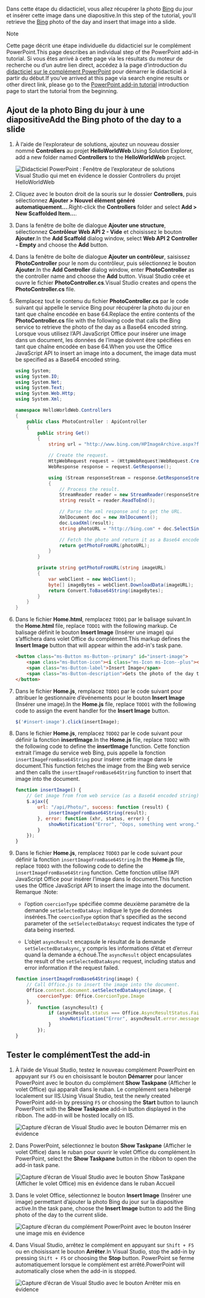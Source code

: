 <span data-ttu-id="1840b-101">Dans cette étape du didacticiel, vous allez récupérer la photo [Bing](https://www.bing.com) du jour et insérer cette image dans une diapositive.</span><span class="sxs-lookup"><span data-stu-id="1840b-101">In this step of the tutorial, you'll retrieve the [Bing](https://www.bing.com) photo of the day and insert that image into a slide.</span></span>

> [!NOTE]
> <span data-ttu-id="1840b-102">Cette page décrit une étape individuelle du didacticiel sur le complément PowerPoint.</span><span class="sxs-lookup"><span data-stu-id="1840b-102">This page describes an individual step of the PowerPoint add-in tutorial.</span></span> <span data-ttu-id="1840b-103">Si vous êtes arrivé à cette page via les résultats du moteur de recherche ou d’un autre lien direct, accédez à la page d’introduction du [didacticiel sur le complément PowerPoint](../tutorials/powerpoint-tutorial.yml) pour démarrer le didacticiel à partir du début.</span><span class="sxs-lookup"><span data-stu-id="1840b-103">If you’ve arrived at this page via search engine results or other direct link, please go to the [PowerPoint add-in tutorial](../tutorials/powerpoint-tutorial.yml) introduction page to start the tutorial from the beginning.</span></span>

## <a name="add-the-bing-photo-of-the-day-to-a-slide"></a><span data-ttu-id="1840b-104">Ajout de la photo Bing du jour à une diapositive</span><span class="sxs-lookup"><span data-stu-id="1840b-104">Add the Bing photo of the day to a slide</span></span>

1. <span data-ttu-id="1840b-105">À l’aide de l’explorateur de solutions, ajoutez un nouveau dossier nommé **Controllers** au projet **HelloWorldWeb**.</span><span class="sxs-lookup"><span data-stu-id="1840b-105">Using Solution Explorer, add a new folder named **Controllers** to the **HelloWorldWeb** project.</span></span>

    ![Didacticiel PowerPoint : Fenêtre de l’explorateur de solutions Visual Studio qui met en évidence le dossier Controllers du projet HelloWorldWeb](../images/powerpoint-tutorial-solution-explorer-controllers.png)

2. <span data-ttu-id="1840b-107">Cliquez avec le bouton droit de la souris sur le dossier **Controllers**, puis sélectionnez **Ajouter > Nouvel élément généré automatiquement...**.</span><span class="sxs-lookup"><span data-stu-id="1840b-107">Right-click the **Controllers** folder and select **Add > New Scaffolded Item...**.</span></span>

3. <span data-ttu-id="1840b-108">Dans la fenêtre de boîte de dialogue **Ajouter une structure**, sélectionnez **Contrôleur Web API 2 - Vide** et choisissez le bouton **Ajouter**.</span><span class="sxs-lookup"><span data-stu-id="1840b-108">In the **Add Scaffold** dialog window, select **Web API 2 Controller - Empty** and choose the **Add** button.</span></span> 

4. <span data-ttu-id="1840b-109">Dans la fenêtre de boîte de dialogue **Ajouter un contrôleur**, saisissez **PhotoController** pour le nom du contrôleur, puis sélectionnez le bouton **Ajouter**.</span><span class="sxs-lookup"><span data-stu-id="1840b-109">In the **Add Controller** dialog window, enter **PhotoController** as the controller name and choose the **Add** button.</span></span> <span data-ttu-id="1840b-110">Visual Studio crée et ouvre le fichier **PhotoController.cs**.</span><span class="sxs-lookup"><span data-stu-id="1840b-110">Visual Studio creates and opens the **PhotoController.cs** file.</span></span>

5. <span data-ttu-id="1840b-111">Remplacez tout le contenu du fichier **PhotoController.cs** par le code suivant qui appelle le service Bing pour récupérer la photo du jour en tant que chaîne encodée en base 64.</span><span class="sxs-lookup"><span data-stu-id="1840b-111">Replace the entire contents of the **PhotoController.cs** file with the following code that calls the Bing service to retrieve the photo of the day as a Base64 encoded string.</span></span> <span data-ttu-id="1840b-112">Lorsque vous utilisez l’API JavaScript Office pour insérer une image dans un document, les données de l’image doivent être spécifiées en tant que chaîne encodée en base 64.</span><span class="sxs-lookup"><span data-stu-id="1840b-112">When you use the Office JavaScript API to insert an image into a document, the image data must be specified as a Base64 encoded string.</span></span>

    ```csharp
    using System;
    using System.IO;
    using System.Net;
    using System.Text;
    using System.Web.Http;
    using System.Xml;

    namespace HelloWorldWeb.Controllers
    {
        public class PhotoController : ApiController
        {
            public string Get()
            {
                string url = "http://www.bing.com/HPImageArchive.aspx?format=xml&idx=0&n=1";

                // Create the request.
                HttpWebRequest request = (HttpWebRequest)WebRequest.Create(url);
                WebResponse response = request.GetResponse();

                using (Stream responseStream = response.GetResponseStream())
                {
                    // Process the result.
                    StreamReader reader = new StreamReader(responseStream, Encoding.UTF8);
                    string result = reader.ReadToEnd();

                    // Parse the xml response and to get the URL.
                    XmlDocument doc = new XmlDocument();
                    doc.LoadXml(result);
                    string photoURL = "http://bing.com" + doc.SelectSingleNode("/images/image/url").InnerText;

                    // Fetch the photo and return it as a Base64 encoded string.
                    return getPhotoFromURL(photoURL);
                }
            }

            private string getPhotoFromURL(string imageURL)
            {
                var webClient = new WebClient();
                byte[] imageBytes = webClient.DownloadData(imageURL);
                return Convert.ToBase64String(imageBytes);
            }
        }
    }
    ```

6. <span data-ttu-id="1840b-113">Dans le fichier **Home.html**, remplacez `TODO1` par le balisage suivant.</span><span class="sxs-lookup"><span data-stu-id="1840b-113">In the **Home.html** file, replace `TODO1` with the following markup.</span></span> <span data-ttu-id="1840b-114">Ce balisage définit le bouton **Insert Image** (Insérer une image) qui s’affichera dans volet Office du complément.</span><span class="sxs-lookup"><span data-stu-id="1840b-114">This markup defines the **Insert Image** button that will appear within the add-in's task pane.</span></span>

    ```html
    <button class="ms-Button ms-Button--primary" id="insert-image">
        <span class="ms-Button-icon"><i class="ms-Icon ms-Icon--plus"></i></span>
        <span class="ms-Button-label">Insert Image</span>
        <span class="ms-Button-description">Gets the photo of the day that shows on the Bing home page and adds it to the slide.</span>
    </button>
    ```

7. <span data-ttu-id="1840b-115">Dans le fichier **Home.js**, remplacez `TODO1` par le code suivant pour attribuer le gestionnaire d’événements pour le bouton **Insert Image** (Insérer une image).</span><span class="sxs-lookup"><span data-stu-id="1840b-115">In the **Home.js** file, replace `TODO1` with the following code to assign the event handler for the **Insert Image** button.</span></span>

    ```js
    $('#insert-image').click(insertImage);
    ```

8. <span data-ttu-id="1840b-116">Dans le fichier **Home.js**, remplacez `TODO2` par le code suivant pour définir la fonction **insertImage**.</span><span class="sxs-lookup"><span data-stu-id="1840b-116">In the **Home.js** file, replace `TODO2` with the following code to define the **insertImage** function.</span></span> <span data-ttu-id="1840b-117">Cette fonction extrait l’image du service web Bing, puis appelle la fonction `insertImageFromBase64String` pour insérer cette image dans le document.</span><span class="sxs-lookup"><span data-stu-id="1840b-117">This function fetches the image from the Bing web service and then calls the `insertImageFromBase64String` function to insert that image into the document.</span></span>

    ```js
    function insertImage() {
        // Get image from from web service (as a Base64 encoded string).
        $.ajax({
            url: "/api/Photo/", success: function (result) {
                insertImageFromBase64String(result);
            }, error: function (xhr, status, error) {
                showNotification("Error", "Oops, something went wrong.");
            }
        });
    }
    ```

9. <span data-ttu-id="1840b-118">Dans le fichier **Home.js**, remplacez `TODO3` par le code suivant pour définir la fonction `insertImageFromBase64String`.</span><span class="sxs-lookup"><span data-stu-id="1840b-118">In the **Home.js** file, replace `TODO3` with the following code to define the `insertImageFromBase64String` function.</span></span> <span data-ttu-id="1840b-119">Cette fonction utilise l’API JavaScript Office pour insérer l’image dans le document.</span><span class="sxs-lookup"><span data-stu-id="1840b-119">This function uses the Office JavaScript API to insert the image into the document.</span></span> <span data-ttu-id="1840b-120">Remarque :</span><span class="sxs-lookup"><span data-stu-id="1840b-120">Note:</span></span> 

    - <span data-ttu-id="1840b-121">l’option `coercionType` spécifiée comme deuxième paramètre de la demande `setSelectedDataAsyc` indique le type de données insérées.</span><span class="sxs-lookup"><span data-stu-id="1840b-121">The `coercionType` option that's specified as the second parameter of the `setSelectedDataAsyc` request indicates the type of data being inserted.</span></span> 

    - <span data-ttu-id="1840b-122">L’objet `asyncResult` encapsule le résultat de la demande `setSelectedDataAsync`, y compris les informations d’état et d’erreur quand la demande a échoué.</span><span class="sxs-lookup"><span data-stu-id="1840b-122">The `asyncResult` object encapsulates the result of the `setSelectedDataAsync` request, including status and error information if the request failed.</span></span>

    ```js
    function insertImageFromBase64String(image) {
        // Call Office.js to insert the image into the document.
        Office.context.document.setSelectedDataAsync(image, {
            coercionType: Office.CoercionType.Image
        },
            function (asyncResult) {
                if (asyncResult.status === Office.AsyncResultStatus.Failed) {
                    showNotification("Error", asyncResult.error.message);
                }
            });
    }
    ```

## <a name="test-the-add-in"></a><span data-ttu-id="1840b-123">Tester le complément</span><span class="sxs-lookup"><span data-stu-id="1840b-123">Test the add-in</span></span>

1. <span data-ttu-id="1840b-p107">À l’aide de Visual Studio, testez le nouveau complément PowerPoint en appuyant sur `F5` ou en choisissant le bouton **Démarrer** pour lancer PowerPoint avec le bouton du complément **Show Taskpane** (Afficher le volet Office) qui apparaît dans le ruban. Le complément sera hébergé localement sur IIS.</span><span class="sxs-lookup"><span data-stu-id="1840b-p107">Using Visual Studio, test the newly created PowerPoint add-in by pressing `F5` or choosing the **Start** button to launch PowerPoint with the **Show Taskpane** add-in button displayed in the ribbon. The add-in will be hosted locally on IIS.</span></span>

    ![Capture d’écran de Visual Studio avec le bouton Démarrer mis en évidence](../images/powerpoint-tutorial-start.png)

2. <span data-ttu-id="1840b-127">Dans PowerPoint, sélectionnez le bouton **Show Taskpane** (Afficher le volet Office) dans le ruban pour ouvrir le volet Office du complément.</span><span class="sxs-lookup"><span data-stu-id="1840b-127">In PowerPoint, select the **Show Taskpane** button in the ribbon to open the add-in task pane.</span></span>

    ![Capture d’écran de Visual Studio avec le bouton Show Taskpane (Afficher le volet Office) mis en évidence dans le ruban Accueil](../images/powerpoint-tutorial-show-taskpane-button.png)

3. <span data-ttu-id="1840b-129">Dans le volet Office, sélectionnez le bouton **Insert Image** (Insérer une image) permettant d’ajouter la photo Bing du jour sur la diapositive active.</span><span class="sxs-lookup"><span data-stu-id="1840b-129">In the task pane, choose the **Insert Image** button to add the Bing photo of the day to the current slide.</span></span>

    ![Capture d’écran du complément PowerPoint avec le bouton Insérer une image mis en évidence](../images/powerpoint-tutorial-insert-image-button.png)

4. <span data-ttu-id="1840b-131">Dans Visual Studio, arrêtez le complément en appuyant sur `Shift + F5` ou en choisissant le bouton **Arrêter**.</span><span class="sxs-lookup"><span data-stu-id="1840b-131">In Visual Studio, stop the add-in by pressing `Shift + F5` or choosing the **Stop** button.</span></span> <span data-ttu-id="1840b-132">PowerPoint se ferme automatiquement lorsque le complément est arrêté.</span><span class="sxs-lookup"><span data-stu-id="1840b-132">PowerPoint will automatically close when the add-in is stopped.</span></span>

    ![Capture d’écran de Visual Studio avec le bouton Arrêter mis en évidence](../images/powerpoint-tutorial-stop.png)
